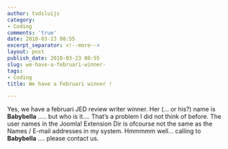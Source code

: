 ```yaml
---
author: tvdsluijs
category:
- Coding
comments: 'true'
date: 2010-03-23 08:55
excerpt_separator: <!--more-->
layout: post
publish_date: 2010-03-23 08:55
slug: we-have-a-februari-winner-
tags:
- Coding
title: We have a Februari winner !

---
```

Yes, we have a februari JED review writer winner. Her (… or his?) name is
**Babybella** ….. but who is it…. That’s a problem I did not think of before.
The user names in the Joomla! Extension Dir is ofcourse not the same as the
Names / E-mail addresses in my system. Hmmmmm well… calling to **Babybella**
…. please contact us.

